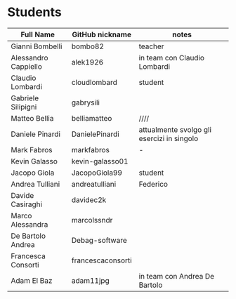  # Students

| Full Name | GitHub nickname | notes |
| --------- | --------------- | ----- |
| Gianni Bombelli | bombo82 |  teacher |
| Alessandro Cappiello | alek1926 | in team con Claudio Lombardi |
| Claudio Lombardi | cloudlombard | student |
| Gabriele Silipigni | gabrysili | |
| Matteo Bellia | belliamatteo | //// |
| Daniele Pinardi | DanielePinardi | attualmente svolgo gli esercizi in singolo |
| Mark Fabros| markfabros | - |
| Kevin Galasso | kevin-galasso01 |
| Jacopo Giola | JacopoGiola99 | student |
| Andrea Tulliani | andreatulliani | Federico |
| Davide Casiraghi | davidec2k | |
| Marco Alessandra | marcolssndr |   |
| De Bartolo Andrea | Debag-software |  |
| Francesca Consorti | francescaconsorti |  |
| Adam El Baz | adam11jpg | in team con Andrea De Bartolo |
